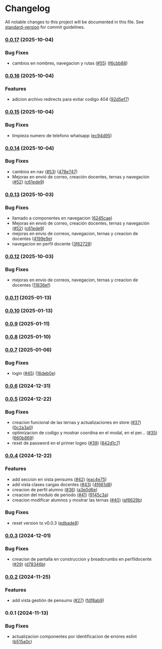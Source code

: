 # Changelog

All notable changes to this project will be documented in this file. See [standard-version](https://github.com/conventional-changelog/standard-version) for commit guidelines.

### [0.0.17](https://github.com/UNICAH-ICC-SAP/GestionPracticasWeb/compare/v0.0.16...v0.0.17) (2025-10-04)


### Bug Fixes

* cambios en nombres, navegacion y rutas ([#55](https://github.com/UNICAH-ICC-SAP/GestionPracticasWeb/issues/55)) ([f6cbb88](https://github.com/UNICAH-ICC-SAP/GestionPracticasWeb/commit/f6cbb8850591b69d92d7e835e1b0b0f745bc41b7))

### [0.0.16](https://github.com/UNICAH-ICC-SAP/GestionPracticasWeb/compare/v0.0.15...v0.0.16) (2025-10-04)


### Features

* adicion archivo redirects para evitar codigo 404 ([92d5ef7](https://github.com/UNICAH-ICC-SAP/GestionPracticasWeb/commit/92d5ef70aec55ae54f1c3bb301818c581fc89af8))

### [0.0.15](https://github.com/UNICAH-ICC-SAP/GestionPracticasWeb/compare/v0.0.14...v0.0.15) (2025-10-04)


### Bug Fixes

* limpieza numero de telefono whatsapp ([ec94d95](https://github.com/UNICAH-ICC-SAP/GestionPracticasWeb/commit/ec94d9582dba310deaeee1e931a4b2806dfbeb2a))

### [0.0.14](https://github.com/UNICAH-ICC-SAP/GestionPracticasWeb/compare/v0.0.11...v0.0.14) (2025-10-04)


### Bug Fixes

* cambios en nav ([#53](https://github.com/UNICAH-ICC-SAP/GestionPracticasWeb/issues/53)) ([478e747](https://github.com/UNICAH-ICC-SAP/GestionPracticasWeb/commit/478e747edb42a2ede890159fe9d0d2334379403e))
* Mejoras en envió de correo, creación docentes, ternas y navegación ([#52](https://github.com/UNICAH-ICC-SAP/GestionPracticasWeb/issues/52)) ([c61ede9](https://github.com/UNICAH-ICC-SAP/GestionPracticasWeb/commit/c61ede90f4a61cfd93d30cd6410694fef06631dd))

### [0.0.13](https://github.com/UNICAH-ICC-SAP/GestionPracticasWeb/compare/v0.0.11...v0.0.13) (2025-10-03)


### Bug Fixes

* llamado a componentes en navegacion ([6245cae](https://github.com/UNICAH-ICC-SAP/GestionPracticasWeb/commit/6245cae5b13a4fb6e466651864d2807004f8b021))
* Mejoras en envió de correo, creación docentes, ternas y navegación ([#52](https://github.com/UNICAH-ICC-SAP/GestionPracticasWeb/issues/52)) ([c61ede9](https://github.com/UNICAH-ICC-SAP/GestionPracticasWeb/commit/c61ede90f4a61cfd93d30cd6410694fef06631dd))
* mejoras en envio de correos, navegacion, ternas y creacion de docentes ([4199e9e](https://github.com/UNICAH-ICC-SAP/GestionPracticasWeb/commit/4199e9e6fdf2b1cca08750b871bffc3f400aada7))
* navegacion en perfil docente ([3f62728](https://github.com/UNICAH-ICC-SAP/GestionPracticasWeb/commit/3f62728d7242f09aef732deae823f4609661f107))

### [0.0.12](https://github.com/UNICAH-ICC-SAP/GestionPracticasWeb/compare/v0.0.11...v0.0.12) (2025-10-03)


### Bug Fixes

* mejoras en envio de correos, navegacion, ternas y creacion de docentes ([11836ef](https://github.com/UNICAH-ICC-SAP/GestionPracticasWeb/commit/11836ef4463fdc0ba36abbd9ec14712fdc4950ef))

### [0.0.11](https://github.com/UNICAH-ICC-SAP/GestionPracticasWeb/compare/v0.0.10...v0.0.11) (2025-01-13)

### [0.0.10](https://github.com/UNICAH-ICC-SAP/GestionPracticasWeb/compare/v0.0.9...v0.0.10) (2025-01-13)

### [0.0.9](https://github.com/UNICAH-ICC-SAP/GestionPracticasWeb/compare/v0.0.8...v0.0.9) (2025-01-11)

### [0.0.8](https://github.com/UNICAH-ICC-SAP/GestionPracticasWeb/compare/v0.0.7...v0.0.8) (2025-01-10)

### [0.0.7](https://github.com/UNICAH-ICC-SAP/GestionPracticasWeb/compare/v0.0.6...v0.0.7) (2025-01-06)


### Bug Fixes

* login ([#45](https://github.com/UNICAH-ICC-SAP/GestionPracticasWeb/issues/45)) ([16deb0e](https://github.com/UNICAH-ICC-SAP/GestionPracticasWeb/commit/16deb0e656ab6c1491f9fdeca8ab57baef14e349))

### [0.0.6](https://github.com/UNICAH-ICC-SAP/GestionPracticasWeb/compare/v0.0.5...v0.0.6) (2024-12-31)

### [0.0.5](https://github.com/UNICAH-ICC-SAP/GestionPracticasWeb/compare/v0.0.4...v0.0.5) (2024-12-22)


### Bug Fixes

* creacion funcional de las ternas y actualizaciones en store ([#37](https://github.com/UNICAH-ICC-SAP/GestionPracticasWeb/issues/37)) ([0c2a3a0](https://github.com/UNICAH-ICC-SAP/GestionPracticasWeb/commit/0c2a3a064b10549f8730992ec427cf5230a0a0ac))
* optimizacion de codigo y mostrar coordina en el modal, en el per… ([#35](https://github.com/UNICAH-ICC-SAP/GestionPracticasWeb/issues/35)) ([660b869](https://github.com/UNICAH-ICC-SAP/GestionPracticasWeb/commit/660b869d9d2a79494782d93a8d19e9efa93be3c8))
* reset de password en el primer logeo ([#39](https://github.com/UNICAH-ICC-SAP/GestionPracticasWeb/issues/39)) ([842d1c7](https://github.com/UNICAH-ICC-SAP/GestionPracticasWeb/commit/842d1c74a7ceceac0dae963f9f2b257c0d054a50))

### [0.0.4](https://github.com/UNICAH-ICC-SAP/GestionPracticasWeb/compare/v0.0.3...v0.0.4) (2024-12-22)


### Features

* add seccion en vista pensums ([#42](https://github.com/UNICAH-ICC-SAP/GestionPracticasWeb/issues/42)) ([eac4e75](https://github.com/UNICAH-ICC-SAP/GestionPracticasWeb/commit/eac4e75914658dbe9970eb7ed6a914163cf6dc3b))
* add vista clases cargas docentes ([#43](https://github.com/UNICAH-ICC-SAP/GestionPracticasWeb/issues/43)) ([4f661d8](https://github.com/UNICAH-ICC-SAP/GestionPracticasWeb/commit/4f661d89c61af0818c8ca47a7ec58ed3c8b957c9))
* creacion de perfil alumno ([#36](https://github.com/UNICAH-ICC-SAP/GestionPracticasWeb/issues/36)) ([a3e0d6e](https://github.com/UNICAH-ICC-SAP/GestionPracticasWeb/commit/a3e0d6efcf3540179e086be2981adc7c1e25ad97))
* creacion del modulo de periodo ([#41](https://github.com/UNICAH-ICC-SAP/GestionPracticasWeb/issues/41)) ([9145c3a](https://github.com/UNICAH-ICC-SAP/GestionPracticasWeb/commit/9145c3a3cf58dd927ea5bf2db3833fad5f0f3456))
* creacion modificar alumnos y mostrar las ternas ([#40](https://github.com/UNICAH-ICC-SAP/GestionPracticasWeb/issues/40)) ([af6629b](https://github.com/UNICAH-ICC-SAP/GestionPracticasWeb/commit/af6629b8d33483c38c3a8f708eb4ee647013edab))


### Bug Fixes

* reset version to v0.0.3 ([edbade8](https://github.com/UNICAH-ICC-SAP/GestionPracticasWeb/commit/edbade836fc3a541d4d23ade946a80cffbf24252))

### [0.0.3](https://github.com/Acalix-unicah/Web/compare/v0.0.2...v0.0.3) (2024-12-01)


### Bug Fixes

* creacion de pantalla en construccion y breadcrumbs en perfildocente ([#29](https://github.com/Acalix-unicah/Web/issues/29)) ([d78346b](https://github.com/Acalix-unicah/Web/commit/d78346b2227bde4acd4dfeb73b54b75ce7028c4f))

### [0.0.2](https://github.com/Acalix-unicah/Web/compare/v0.0.1...v0.0.2) (2024-11-25)


### Features

* add vista gestión de pensums ([#27](https://github.com/Acalix-unicah/Web/issues/27)) ([fdf8ab9](https://github.com/Acalix-unicah/Web/commit/fdf8ab96483e144d24106039750bc9c052233523))

### 0.0.1 (2024-11-13)


### Bug Fixes

* actualizacion componentes por identificacion de errores eslint ([b515a0c](https://github.com/Acalix-unicah/Web/commit/b515a0c696ed6dcca32f9f8e85405031765dcdc3))
